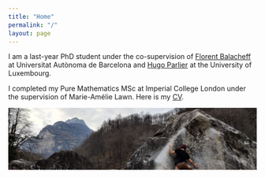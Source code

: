 ```yaml
---
title: "Home"
permalink: "/"
layout: page
---
```


I am a last-year PhD student under the co-supervision of <a href="https://mat.uab.cat/~fbalacheff/"> Florent Balacheff</a> at Universitat Autònoma de Barcelona and <a href="https://math.uni.lu/parlier/"> Hugo Parlier</a> at the University of Luxembourg.

I completed my Pure Mathematics MSc at Imperial College London under the supervision of Marie-Amélie Lawn.
Here is my <a href="/CV.pdf" class="image fit">CV</a>.


![alt text](https://github.com/dfisac/dfisac.github.io/blob/master/guix.jpg?raw=true)


